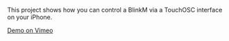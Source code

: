 This project shows how you can control a BlinkM
via a TouchOSC interface on your iPhone.

[Demo on Vimeo](https://vimeo.com/19827898)
